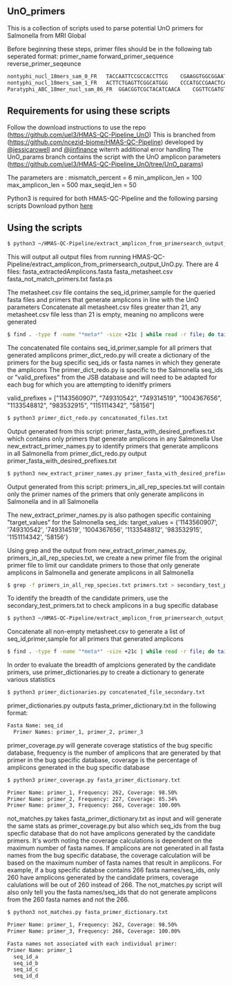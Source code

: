 ## UnO_primers

This is a collection of scripts used to parse potential UnO primers for Salmonella from MRI Global

Before beginning these steps, primer files should be in the following tab seperated format: primer_name   forward_primer_sequence reverse_primer_seqeunce
```bash
nontyphi_nucl_18mers_sam_0_FR	TACCAATTCCGCCACCTTCG	CGAAGGTGGCGGAATTGGTA
nontyphi_nucl_18mers_sam_1_FR	ACTTCTGAGTTCGGCATGGG	CCCATGCCGAACTCAGAAGT
Paratyphi_ABC_18mer_nucl_sam_86_FR	GGACGGTCGCTACATCAACA	CGGTTCGATGTTCATGGTGC
```
## Requirements for using these scripts
Follow the download instructions to use the repo (https://github.com/uel3/HMAS-QC-Pipeline_UnO)
This is branched from (https://github.com/ncezid-biome/HMAS-QC-Pipeline) developed by [@jessicarowell](https://github.com/jessicarowell) and [@jinfinance](https://github.com/jinfinance) witerrh additional error handling
The UnO_params branch contains the script with the UnO amplicon parameters (https://github.com/uel3/HMAS-QC-Pipeline_UnO/tree/UnO_params)

The parameters are :
mismatch_percent = 6
min_amplicon_len = 100
max_amplicon_len = 500
max_seqid_len = 50

Python3 is required for both HMAS-QC-Pipeline and the following parsing scripts Download python [here](https://www.python.org/downloads/)

## Using the scripts
```bash
$ python3 ~/HMAS-QC-Pipeline/extract_amplicon_from_primersearch_output_UnO.py -s path/to/folder/with/database/genomes -p path/to/formatted/primers.txt
```
This will output all output files from running HMAS-QC-Pipeline/extract_amplicon_from_primersearch_output_UnO.py. There are 4 files:
fasta_extractedAmplicons.fasta
fasta_metasheet.csv
fasta_not_match_primers.txt
fasta.ps

The metasheet.csv file contains the seq_id,primer,sample for the queried fasta files and primers that generate amplicons in line with the UnO parameters
Concatenate all metasheet.csv files greater than 21, any metasheet.csv file less than 21 is empty, meaning no amplicons were generated 
```bash
$ find . -type f -name "*meta*" -size +21c | while read -r file; do tail -n +2 "$file"; done > concatenated_file.txt
```
The concatenated file contains seq_id,primer,sample for all primers that generated amplicons
primer_dict_redo.py will create a dictionary of the primers for the bug specific seq_ids or fasta names in which they generate the amplicons
The primer_dict_redo.py is specific to the Salmonella seq_ids or "valid_prefixes" from the JSB database and will need to be adapted for each bug for which you are attempting to idenitfy primers

valid_prefixes = ["1143560907", "749310542", "749314519", "1004367656", "1133548812", "983532915", "1151114342", "58156"]  
```bash
$ python3 primer_dict_redo.py concatonated_files.txt 
```
Output generated from this script: primer_fasta_with_desired_prefixes.txt which contains only primers that generate amplicons in any Salmonella 
Use new_extract_primer_names.py to identify primers that generate amplicons in all Salmonella from primer_dict_redo.py output primer_fasta_with_desired_prefixes.txt
```bash
$ python3 new_extract_primer_names.py primer_fasta_with_desired_prefixes.txt
```
Output generated from this script: primers_in_all_rep_species.txt will contain only the primer names of the primers that only generate amplicons in Salmonella and in all Salmonella

The new_extract_primer_names.py is also pathogen specific containing "target_values" for the Salmonella seq_ids:
target_values = {'1143560907', '749310542', '749314519', '1004367656', '1133548812', '983532915', '1151114342', '58156'}

Using grep and the output from new_extract_primer_names.py, primers_in_all_rep_species.txt, we create a new primer file from the original primer file to limit our candidate primers to those that only generate amplicons in Salmonella and generate amplicons in all Salmonella
```bash
$ grep -f primers_in_all_rep_species.txt primers.txt > secondary_test_primers.txt
```
To identify the breadth of the candidate primers, use the secondary_test_primers.txt to check amplicons in a bug specific database
```bash
$ python3 ~/HMAS-QC-Pipeline/extract_amplicon_from_primersearch_output_UnO.py -s path/to/bug/specific/database/genomes-p ~path/to/primer_file/secondary_test_primers.txt
```
Concatenate all non-empty metasheet.csv to generate a list of seq_id,primer,sample for all primers that generated amplicons
```bash
$ find . -type f -name "*meta*" -size +21c | while read -r file; do tail -n +2 "$file"; done > concatenated_file_secondary.txt
```
In order to evaluate the breadth of amplcions generated by the candidate primers, use primer_dictionaries.py to create a dictionary to generate various statistics
```bash
$ python3 primer_dictionaries.py concatenated_file_secondary.txt
```
primer_dictionaries.py outputs fasta_primer_dictionary.txt in the following format:
```bash
Fasta Name: seq_id
  Primer Names: primer_1, primer_2, primer_3
```
primer_coverage.py will generate coverage statistics of the bug specific database, frequency is the number of amplicons that are generated by that primer in the bug specific database, coverage is the percentage of amplicons generated in the bug specific database
```bash
$ python3 primer_coverage.py fasta_primer_dictionary.txt
```
```bash
Primer Name: primer_1, Frequency: 262, Coverage: 98.50%
Primer Name: primer_2, Frequency: 227, Coverage: 85.34%
Primer Name: primer_3, Frequency: 266, Coverage: 100.00%
```
not_matches.py takes fasta_primer_dictionary.txt as input and will generate the same stats as primer_coverage.py but also which seq_ids from the bug specfic database that do not have amplicons generated by the candidate primers. It's worth noting the coverage calculations is dependent on the maximum number of fasta names. If amplicons are not generated in all fasta names from the bug specific database, the coverage calculation will be based on the maximum number of fasta names that result in amplicons. For example, if a bug specific databse contains 266 fasta names/seq_ids, only 260 have amplicons generated by the candidate primers, coverage calulations will be out of 260 instead of 266. The not_matches.py script will also only tell you the fasta names/seq_ids that do not generate amplicons from the 260 fasta names and not the 266. 
```bash
$ python3 not_matches.py fasta_primer_dictionary.txt
```
```bash
Primer Name: primer_1, Frequency: 262, Coverage: 98.50%
Primer Name: primer_3, Frequency: 266, Coverage: 100.00%

Fasta names not associated with each individual primer:
Primer Name: primer_1
  seq_id_a
  seq_id_b
  seq_id_c
  seq_id_d
  ```